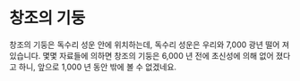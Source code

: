 # 창조의 기둥

창조의 기둥은 독수리 성운 안에 위치하는데, 독수리 성운은 우리와 7,000 광년 떨어
져 있습니다. 몇몇 자료들에 의하면 창조의 기둥은 6,000 년 전에 초신성에 의해 없어
졌다고 하니, 앞으로 1,000 년 동안 밖에 볼 수 없겠네요.
